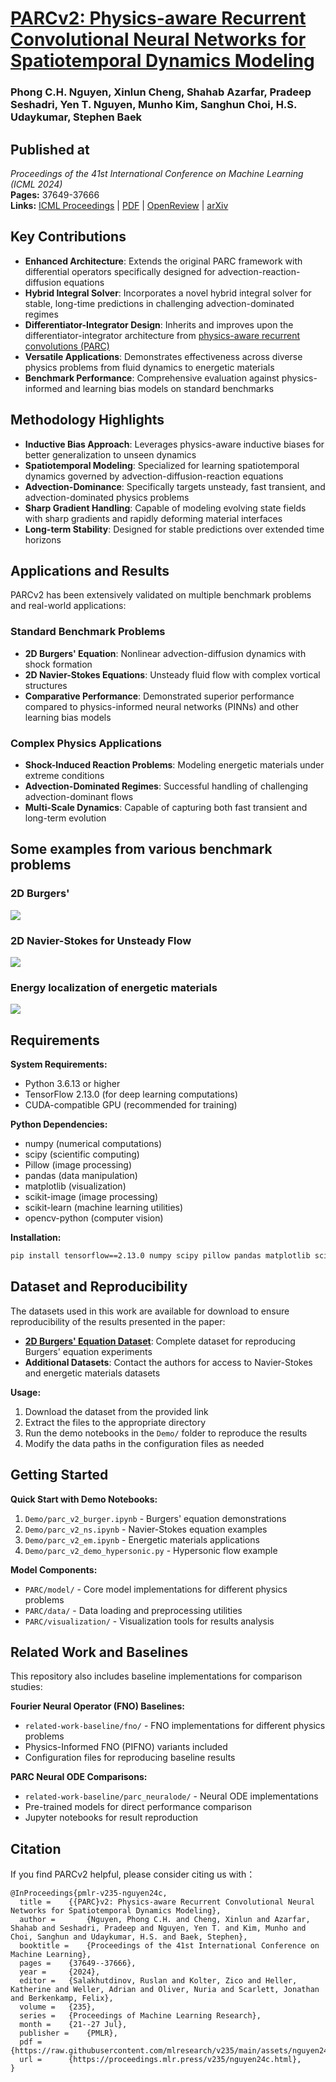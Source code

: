<h1><a href="https://arxiv.org/abs/2402.12503">PARCv2: Physics-aware Recurrent Convolutional Neural Networks for Spatiotemporal Dynamics Modeling</a></h1>
<h3>Phong C.H. Nguyen, Xinlun Cheng, Shahab Azarfar, Pradeep Seshadri, Yen T. Nguyen, Munho Kim, Sanghun Choi, H.S. Udaykumar, Stephen Baek</h3>

## Published at
*Proceedings of the 41st International Conference on Machine Learning (ICML 2024)*  
**Pages:** 37649-37666  
**Links:** [ICML Proceedings](https://proceedings.mlr.press/v235/nguyen24c.html) | [PDF](https://raw.githubusercontent.com/mlresearch/v235/main/assets/nguyen24c/nguyen24c.pdf) | [OpenReview](https://openreview.net/forum?id=T0zR4mdSce) | [arXiv](https://arxiv.org/abs/2402.12503)

<h2> Key Contributions </h2>

- **Enhanced Architecture**: Extends the original PARC framework with differential operators specifically designed for advection-reaction-diffusion equations
- **Hybrid Integral Solver**: Incorporates a novel hybrid integral solver for stable, long-time predictions in challenging advection-dominated regimes
- **Differentiator-Integrator Design**: Inherits and improves upon the differentiator-integrator architecture from <a href="https://www.science.org/doi/10.1126/sciadv.add6868">physics-aware recurrent convolutions (PARC)</a>
- **Versatile Applications**: Demonstrates effectiveness across diverse physics problems from fluid dynamics to energetic materials
- **Benchmark Performance**: Comprehensive evaluation against physics-informed and learning bias models on standard benchmarks

<h2> Methodology Highlights </h2>

- **Inductive Bias Approach**: Leverages physics-aware inductive biases for better generalization to unseen dynamics
- **Spatiotemporal Modeling**: Specialized for learning spatiotemporal dynamics governed by advection-diffusion-reaction equations
- **Advection-Dominance**: Specifically targets unsteady, fast transient, and advection-dominated physics problems
- **Sharp Gradient Handling**: Capable of modeling evolving state fields with sharp gradients and rapidly deforming material interfaces
- **Long-term Stability**: Designed for stable predictions over extended time horizons

<h2> Applications and Results </h2>

PARCv2 has been extensively validated on multiple benchmark problems and real-world applications:

<h3> Standard Benchmark Problems </h3>

- **2D Burgers' Equation**: Nonlinear advection-diffusion dynamics with shock formation
- **2D Navier-Stokes Equations**: Unsteady fluid flow with complex vortical structures
- **Comparative Performance**: Demonstrated superior performance compared to physics-informed neural networks (PINNs) and other learning bias models

<h3> Complex Physics Applications </h3>

- **Shock-Induced Reaction Problems**: Modeling energetic materials under extreme conditions
- **Advection-Dominated Regimes**: Successful handling of challenging advection-dominant flows
- **Multi-Scale Dynamics**: Capable of capturing both fast transient and long-term evolution

<h2> Some examples from various benchmark problems </h2>
<h3> 2D Burgers' </h3>
<img src ="https://github.com/hphong1990/PARCv2/assets/22065833/289bb68a-ffd6-4c2a-8e12-139df17a6ead">
<h3> 2D Navier-Stokes for Unsteady Flow </h3>
<img src = "https://github.com/hphong1990/PARCv2/assets/22065833/c112d3e5-2865-448c-a9b2-6ff2298dd5de">

<h3> Energy localization of energetic materials </h3>
<img src = "https://github.com/hphong1990/PARCv2/assets/22065833/65fdb43d-c65b-44d1-8b33-a55f33790db2">

<h2> Requirements </h2>

**System Requirements:**
- Python 3.6.13 or higher
- TensorFlow 2.13.0 (for deep learning computations)
- CUDA-compatible GPU (recommended for training)

**Python Dependencies:**
- numpy (numerical computations)
- scipy (scientific computing)
- Pillow (image processing)
- pandas (data manipulation)
- matplotlib (visualization)
- scikit-image (image processing)
- scikit-learn (machine learning utilities)
- opencv-python (computer vision)

**Installation:**
```bash
pip install tensorflow==2.13.0 numpy scipy pillow pandas matplotlib scikit-image scikit-learn opencv-python
```

<h2> Dataset and Reproducibility </h2>

The datasets used in this work are available for download to ensure reproducibility of the results presented in the paper:

- **<a href="https://virginia.box.com/s/khrehgg574wm9r4b7qelu2jt1374kvtf">2D Burgers' Equation Dataset</a>**: Complete dataset for reproducing Burgers' equation experiments
- **Additional Datasets**: Contact the authors for access to Navier-Stokes and energetic materials datasets

**Usage:**
1. Download the dataset from the provided link
2. Extract the files to the appropriate directory
3. Run the demo notebooks in the `Demo/` folder to reproduce the results
4. Modify the data paths in the configuration files as needed

<h2> Getting Started </h2>

**Quick Start with Demo Notebooks:**
1. `Demo/parc_v2_burger.ipynb` - Burgers' equation demonstrations
2. `Demo/parc_v2_ns.ipynb` - Navier-Stokes equation examples  
3. `Demo/parc_v2_em.ipynb` - Energetic materials applications
4. `Demo/parc_v2_demo_hypersonic.py` - Hypersonic flow example

**Model Components:**
- `PARC/model/` - Core model implementations for different physics problems
- `PARC/data/` - Data loading and preprocessing utilities
- `PARC/visualization/` - Visualization tools for results analysis

<h2> Related Work and Baselines </h2>

This repository also includes baseline implementations for comparison studies:

**Fourier Neural Operator (FNO) Baselines:**
- `related-work-baseline/fno/` - FNO implementations for different physics problems
- Physics-Informed FNO (PIFNO) variants included
- Configuration files for reproducing baseline results

**PARC Neural ODE Comparisons:**
- `related-work-baseline/parc_neuralode/` - Neural ODE implementations
- Pre-trained models for direct performance comparison
- Jupyter notebooks for result reproduction


<h2> Citation </h2>
If you find PARCv2 helpful, please consider citing us with：

```
@InProceedings{pmlr-v235-nguyen24c,
  title = 	 {{PARC}v2: Physics-aware Recurrent Convolutional Neural Networks for Spatiotemporal Dynamics Modeling},
  author =       {Nguyen, Phong C.H. and Cheng, Xinlun and Azarfar, Shahab and Seshadri, Pradeep and Nguyen, Yen T. and Kim, Munho and Choi, Sanghun and Udaykumar, H.S. and Baek, Stephen},
  booktitle = 	 {Proceedings of the 41st International Conference on Machine Learning},
  pages = 	 {37649--37666},
  year = 	 {2024},
  editor = 	 {Salakhutdinov, Ruslan and Kolter, Zico and Heller, Katherine and Weller, Adrian and Oliver, Nuria and Scarlett, Jonathan and Berkenkamp, Felix},
  volume = 	 {235},
  series = 	 {Proceedings of Machine Learning Research},
  month = 	 {21--27 Jul},
  publisher =    {PMLR},
  pdf = 	 {https://raw.githubusercontent.com/mlresearch/v235/main/assets/nguyen24c/nguyen24c.pdf},
  url = 	 {https://proceedings.mlr.press/v235/nguyen24c.html},
}

```
